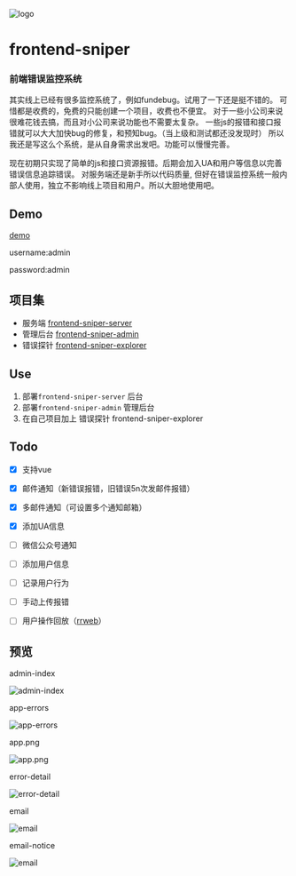 ![logo](https://github.com/callmesoul/frontend-sniper-admin/blob/master/static/frontend-sniper.png)

# frontend-sniper
### 前端错误监控系统
其实线上已经有很多监控系统了，例如fundebug。试用了一下还是挺不错的。 可惜都是收费的，免费的只能创建一个项目，收费也不便宜。 对于一些小公司来说很难花钱去搞，而且对小公司来说功能也不需要太复杂。 一些js的报错和接口报错就可以大大加快bug的修复，和预知bug。（当上级和测试都还没发现时） 所以我还是写这么个系统，是从自身需求出发吧。功能可以慢慢完善。

现在初期只实现了简单的js和接口资源报错。后期会加入UA和用户等信息以完善错误信息追踪错误。 对服务端还是新手所以代码质量, 但好在错误监控系统一般内部人使用，独立不影响线上项目和用户。所以大胆地使用吧。

## Demo
[demo](http://frontend-sniper-admin.callmesoul.cn)

username:admin

password:admin


## 项目集

- 服务端   [frontend-sniper-server](https://github.com/callmesoul/frontend-sniper-server)
- 管理后台 [frontend-sniper-admin](https://github.com/callmesoul/frontend-sniper-admin)
- 错误探针 [frontend-sniper-explorer](https://github.com/callmesoul/frontend-sniper-explorer)


## Use
1. 部署`frontend-sniper-server` 后台
2. 部署`frontend-sniper-admin` 管理后台
3. 在自己项目加上 错误探针 frontend-sniper-explorer


## Todo

- [x] 支持vue
- [x] 邮件通知（新错误报错，旧错误5n次发邮件报错）
- [x] 多邮件通知（可设置多个通知邮箱）
- [x] 添加UA信息
- [ ] 微信公众号通知
- [ ] 添加用户信息
- [ ] 记录用户行为
- [ ] 手动上传报错
- [ ] 用户操作回放（[rrweb](https://github.com/rrweb-io/rrweb)）


## 预览
admin-index

![admin-index](https://github.com/callmesoul/frontend-sniper-admin/blob/master/screen/admin-index.png)


app-errors

![app-errors](https://github.com/callmesoul/frontend-sniper-admin/blob/master/screen/app-errors.png)


app.png

![app.png](https://github.com/callmesoul/frontend-sniper-admin/blob/master/screen/app.png)


error-detail

![error-detail](https://github.com/callmesoul/frontend-sniper-admin/blob/master/screen/error-detail.png)


email

![email](https://github.com/callmesoul/frontend-sniper-admin/blob/master/screen/email.png)

email-notice

![email](https://github.com/callmesoul/frontend-sniper-admin/blob/master/screen/email-notice.png)

